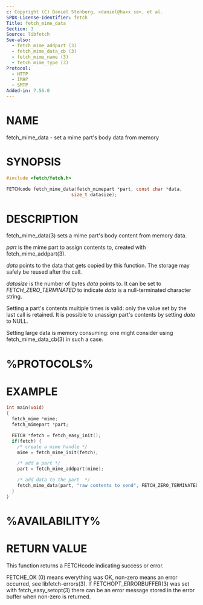 ```yaml
---
c: Copyright (C) Daniel Stenberg, <daniel@haxx.se>, et al.
SPDX-License-Identifier: fetch
Title: fetch_mime_data
Section: 3
Source: libfetch
See-also:
  - fetch_mime_addpart (3)
  - fetch_mime_data_cb (3)
  - fetch_mime_name (3)
  - fetch_mime_type (3)
Protocol:
  - HTTP
  - IMAP
  - SMTP
Added-in: 7.56.0
---
```


# NAME

fetch_mime_data - set a mime part's body data from memory

# SYNOPSIS

~~~c
#include <fetch/fetch.h>

FETCHcode fetch_mime_data(fetch_mimepart *part, const char *data,
                        size_t datasize);
~~~

# DESCRIPTION

fetch_mime_data(3) sets a mime part's body content from memory data.

*part* is the mime part to assign contents to, created with
fetch_mime_addpart(3).

*data* points to the data that gets copied by this function. The storage
may safely be reused after the call.

*datasize* is the number of bytes *data* points to. It can be set to
*FETCH_ZERO_TERMINATED* to indicate *data* is a null-terminated
character string.

Setting a part's contents multiple times is valid: only the value set by the
last call is retained. It is possible to unassign part's contents by setting
*data* to NULL.

Setting large data is memory consuming: one might consider using
fetch_mime_data_cb(3) in such a case.

# %PROTOCOLS%

# EXAMPLE

~~~c
int main(void)
{
  fetch_mime *mime;
  fetch_mimepart *part;

  FETCH *fetch = fetch_easy_init();
  if(fetch) {
    /* create a mime handle */
    mime = fetch_mime_init(fetch);

    /* add a part */
    part = fetch_mime_addpart(mime);

    /* add data to the part  */
    fetch_mime_data(part, "raw contents to send", FETCH_ZERO_TERMINATED);
  }
}
~~~

# %AVAILABILITY%

# RETURN VALUE

This function returns a FETCHcode indicating success or error.

FETCHE_OK (0) means everything was OK, non-zero means an error occurred, see
libfetch-errors(3). If FETCHOPT_ERRORBUFFER(3) was set with fetch_easy_setopt(3)
there can be an error message stored in the error buffer when non-zero is
returned.
